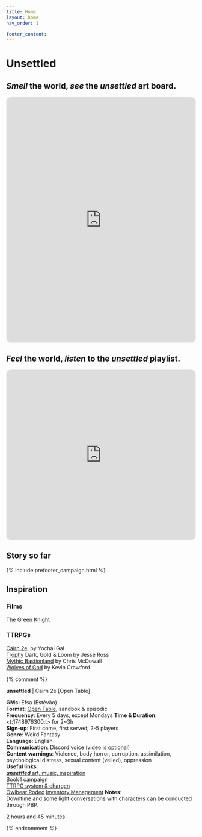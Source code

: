 ```yaml
---
title: Home
layout: home
nav_order: 1

footer_content:
---
```


# Unsettled

## *Smell* the world, *see* the ***unsettled*** art board.

<iframe style="border-radius:12px" src="https://petracoding.github.io/pinterest/board.html?link=estevaoseco/unsettled/&hideHeader=1&hideFooter=1&transparent=1" width="100%" height="652" frameBorder="0" style="color-scheme: site" allowfullscreen=""></iframe>

## *Feel* the world, *listen* to the ***unsettled*** playlist.

<iframe style="border-radius:12px" src="https://open.spotify.com/embed/playlist/2PL9qS68ckXkKLzheF8YsB?utm_source=generator&theme=1" width="100%" height="452" frameBorder="0" allowfullscreen="" allow="autoplay; clipboard-write; encrypted-media; fullscreen; picture-in-picture" loading="lazy"></iframe>

## Story so far

{% include prefooter_campaign.html %}

## Inspiration

### Films

[The Green Knight](https://www.imdb.com/title/tt9243804/)  

### TTRPGs

[Cairn 2e](https://cairnrpg.com/), by Yochai Gal  
[Trophy](https://trophyrpg.com/) Dark, Gold & Loom by Jesse Ross  
[Mythic Bastionland](https://chrismcdee.itch.io/mythic-bastionland) by Chris McDowall  
[Wolves of God]() by Kevin Crawford  


{% comment %} 

**unsettled** | Cairn 2e [Open Table]

**GMs:** Efsa (Estêvão)  
**Format**: [Open Table](https://www.thearcanelibrary.com/blogs/shadowdark-blog/open-table-how-the-creators-of-d-d-ran-their-games?srsltid=AfmBOoqNYWIzVWFjQKEoyumD4NTcFvhdkiVGQgaluf5LKmkS3-ORyFI7), sandbox & episodic  
**Frequency**: Every 5 days, except Mondays
**Time & Duration**: <t:1748976300:t> for 2~3h  
**Sign-up**: First come, first served;  2-5 players  
**Genre**: Weird Fantasy  
**Language**: English  
**Communication**: Discord voice (video is optional)  
**Content warnings**: Violence, body horror, corruption, assimilation, psychological distress, sexual content (veiled), oppression  
**Useful links**:  
[***unsettled*** art, music, inspiration](https://terra-campaigns.github.io/unsettled/)  
[Book I campaign](https://terra-campaigns.github.io/unsettled/campaigns/Book_01/)    
[TTRPG system & chargen](https://terra-campaigns.github.io/unsettled/campaigns/Book_01/#system)  
[Owlbear Rodeo](https://www.owlbear.rodeo/room/c0ZVXgEpQqLd/usettled)
[Inventory Management](https://docs.google.com/spreadsheets/d/1NtuCQ-6oy5MD8iUA65_5N1TAezPsuV546jgH2-wI-BM/edit?gid=0#gid=0)
**Notes**:  
Downtime and some light conversations with characters can be conducted through PBP.

2 hours and 45 minutes

{% endcomment %}